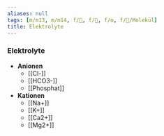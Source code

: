 ```yaml
---
aliases: null
tags: [m/m13, m/m14, f/🍺, f/🧪, f/⚙️, f/🧪/Molekül]
title: Elektrolyte
---
```

### Elektrolyte
- **Anionen**
	- [[Cl-]]
	- [[HCO3-]]
	- [[Phosphat]]
- **Kationen**
	- [[Na+]]
	- [[K+]]
	- [[Ca2+]]
	- [[Mg2+]]